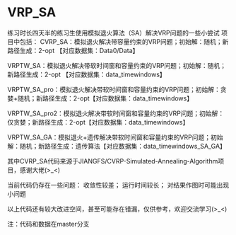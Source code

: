 # VRP_SA
练习时长四天半的练习生使用模拟退火算法（SA）解决VRP问题的一些小尝试
项目中包括：
CVRP_SA：模拟退火解决带容量约束的VRP问题；初始解：随机；新路径生成：2-opt 【对应数据集：Data0/Data】

VRPTW_SA：模拟退火解决带软时间窗和容量约束的VRP问题；初始解：随机；新路径生成：2-opt 【对应数据集：data_timewindows】

VRPTW_SA_pro：模拟退火解决带软时间窗和容量约束的VRP问题；初始解：贪婪+随机；新路径生成：2-opt【对应数据集：data_timewindows】

VRPTW_SA_pro2：模拟退火解决带软时间窗和容量约束的VRP问题；初始解：仅贪婪；新路径生成：2-opt【对应数据集：data_timewindows】

VRPTW_SA_GA：模拟退火+遗传解决带软时间窗和容量约束的VRP问题；初始解：随机；新路径生成：遗传算法【对应数据集：data_timewindows_SA_GA】

其中CVRP_SA代码来源于JIANGFS/CVRP-Simulated-Annealing-Algorithm项目，感谢大佬(>_<)

当前代码仍存在一些问题：
收敛性较差；
运行时间较长；
对结果作图时可能出现小问题

以上代码还有较大改进空间，甚至可能存在错漏，仅供参考，欢迎交流学习(>_<)

注：代码和数据在master分支
